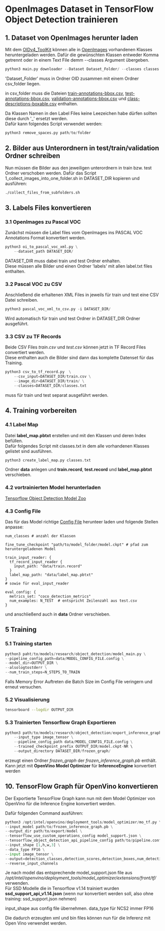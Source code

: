 # OpenImages Dataset in TensorFlow Object Detection trainieren

## 1. Dataset von OpenImages herunter laden
Mit dem [OIDv4_ToolKit](https://github.com/EscVM/OIDv4_ToolKit) können alle in [OpenImages](https://storage.googleapis.com/openimages/2018_04/bbox_labels_600_hierarchy_visualizer/circle.html) vorhandenen Klasses heruntergeladen werden.
Dafür die gewünschten Klassen entweder Komma getrennt oder in einem Text File demm --classes Argument übergeben.

```python
python3 main.py downloader --Dataset Dataset_Folder/ --classes classes.txt --limit 2000 --type_csv all
```
'Dataset_Folder' muss in Ordner OID zusammen mit einem Ordner csv_folder liegen.  

in csv_folder muss die Dateien [train-annotations-bbox.csv](https://storage.googleapis.com/openimages/2018_04/train/train-annotations-bbox.csv), [test-annotations-bbox.csv](https://storage.googleapis.com/openimages/2018_04/test/test-annotations-bbox.csv), [validation-annotations-bbox.csv](https://storage.googleapis.com/openimages/2018_04/validation/validation-annotations-bbox.csv) und [class-descriptions-boxable.csv](https://storage.googleapis.com/openimages/2018_04/class-descriptions-boxable.csv) enthalten.

Da Klassen Namen in den Label Files keine Leezeichen habe dürfen sollten diese durch '_' ersetzt werden.  
Dafür kann folgendes Script verwendet werden:  
```python
python3 remove_spaces.py path/to/folder
```



## 2. Bilder aus Unterordnern in test/train/validation Ordner schreiben
Nun müssen die Bilder aus den jeweiligen unterordnern in train bzw. test Ordner verschoben werden. Dafür das Script 1_collect_images_into_one_folder.sh in DATASET_DIR kopieren und ausführen:

```bash
./collect_files_from_subfolders.sh
```



## 3. Labels Files konvertieren

### 3.1 OpenImages zu Pascal VOC

Zunächst müssen die Label files vom OpenImages ins PASCAL VOC Annotations Format konvertiert werden.

```python
python3 oi_to_pascal_voc_xml.py \
    --dataset_path DATASET_DIR/
```

DATASET_DIR muss dabei train und test Ordner enhalten.  
Diese müssen alle Bilder und einen Ordner 'labels' mit allen label.txt files enthalten.

### 3.2 Pascal VOC zu CSV 

Anschließend die erhaltenen XML Files in jeweils für train und test eine CSV Datei schreiben. 


```python
python3 pascal_voc_xml_to_csv.py -i DATASET_DIR/
```
Wird automatisch für train und test Ordner in DATASET_DIR Ordner ausgeführt.


### 3.3 CSV zu TF Records

Beide CSV Files *train.csv* und *test.csv* können jetzt in TF Record Files convertiert werden.  
Diese enthalten auch die Bilder sind dann das komplette Datenset für das Training.


```python
python3 csv_to_tf_record.py  \
    --csv_input=DATASET_DIR/train.csv \
    --image_dir=DATASET_DIR/train/ \
    --classes=DATASET_DIR/classes.txt
```
muss für train und test separat ausgeführt werden.

## 4. Training vorbereiten

### 4.1 Label Map

Datei **label_map.pbtxt** erstellen und mit den Klassen und deren Index befüllen.  
Dafür folgendes Script mit classes.txt in dem alle vorhandenen Klasses gelistet sind ausführen.

```python
python3 create_label_map.py classes.txt
```

Ordner **data** anlegen und **train.record**, **test.record** und **label_map.pbtxt** verschieben.



### 4.2 vortrainierten Model herunterladen
[Tensorflow Object Detection Model Zoo](https://github.com/tensorflow/models/blob/master/research/object_detection/g3doc/detection_model_zoo.md)

### 4.3 Config File

Das für das Model richtige [Config File](https://github.com/tensorflow/models/tree/master/research/object_detection/samples/configs) herunteer laden und folgende Stellen anpasse:  

```config
num_classes # anzahl der Klassen 
```

```
fine_tune_checkpoint "path/to/model_folder/model.ckpt" # pfad zum heruntergeladenen Model
```

```
train_input_reader: {
  tf_record_input_reader {
    input_path: "data/train.record"
  }
  label_map_path: "data/label_map.pbtxt"
}
# sowie für eval_input_reader
```
```
eval_config: {
  metrics_set: "coco_detection_metrics"
  num_examples: N_TEST  # entspricht Zeilenzahl aus test.csv
}
```
und anschließend auch in **data** Ordner verschieben.



## 5 Training
### 5.1 Training starten

```python
python3 paht/to/models/research/object_detection/model_main.py \
--pipeline_config_path=data/MODEL_CONFIG_FILE.config \
--model_dir=OUTPUT_DIR \
--alsologtostderr \
--num_train_steps=N_STEPS_TO_TRAIN
```
Falls Memory Error Auftreten die Batch Size im Config File veringern und erneut versuchen.

### 5.2 Visualisierung

```bash
tensorboard --logdir OUTPUT_DIR
```

### 5.3 Trainierten Tensorflow Graph Exportieren

```python
python3 path/to/models/research/object_detection/export_inference_graph.py \
    --input_type image_tensor \
    --pipeline_config_path data/MODEL_CONFIG_FILE.config \
    --trained_checkpoint_prefix OUTPUT_DIR/model.ckpt-NR \ 
    --output_directory DATASET_DIR/frozen_graph/
```

erzeugt einen Ordner *frozen_graph* der *frozen_inference_graph.pb* enthält.  
Kann jetzt mit **OpenVino Model Optimizer** für **InferenceEngine** konvertiert werden



## 10. TensorFlow Graph für OpenVino konvertieren

Der Exportierte TensorFlow Graph kann nun mit dem Model Optimizer von OpenVino für die Inference Engine konvertiert werden.

Dafür folgenden Command ausführen:

```python
python3 /opt/intel/openvino/deployment_tools/model_optimizer/mo_tf.py \
--input_model path/to/frozen_inference_graph.pb \
--output_dir path/to/export/model \
--tensorflow_use_custom_operations_config model_support.json \
--tensorflow_object_detection_api_pipeline_config path/to/pipeline.config \
--input_shape [1,h,w,3] \
--data_type FP16 \
--input image_tensor \
--output=detection_classes,detection_scores,detection_boxes,num_detections \
--reverse_input_channels
```
Je nach model das entsprechende model_support.json file aus */opt/intel/openvino/deployment_tools/model_optimizer/extensions/front/tf/* verwenden.  
Für SSD Modelle die in Tensorflow v1.14 trainiert wurden **ssd_support_api_v1.14.json**
(wenn nur konvertiert werden soll, also ohne training: ssd_support.json nehmen) 

input_shape aus config file übernehmen.
data_type für NCS2 immer FP16

Die dadurch erzeugten xml und bin files können nun für die Inferenz mit Open Vino verwendet werden.

